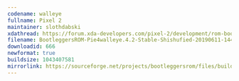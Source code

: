 ```yaml
---
codename: walleye
fullname: Pixel 2
maintainer: slothdabski
xdathread: https://forum.xda-developers.com/pixel-2/development/rom-bootleggersrom-4-0-stable-t3884138
filename: BootleggersROM-Pie4walleye.4.2-Stable-Shishufied-20190611-144125.zip
downloadid: 666
newformat: true
buildsize: 1043407581
mirrorlink: https://sourceforge.net/projects/bootleggersrom/files/builds/walleye/
---
```

